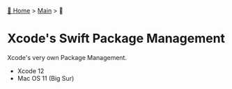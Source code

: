 [🏡 Home](https://primecoder.github.io/)
\> [Main](https://primecoder.github.io/Package-Management-Study/)
\> 📍

# Xcode's Swift Package Management

Xcode's very own Package Management.

- Xcode 12
- Mac OS 11 (Big Sur)
